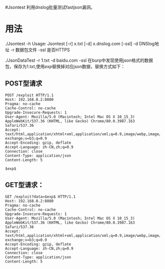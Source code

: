 #Jsontest
利用dnslog批量测试fastjson漏洞。
# 用法
./Jsontest  -h
Usage: Jsontest [-r] x.txt [-d] x.dnslog.com [-ssl]
  -d    DNSlog地址
  -r    数据包文件
  -ssl
        是否HTTPS

  ./JsonDataTest -r 1.txt -d baidu.com -ssl
    在burp中发现使用json格式的数据包，保存为1.txt,使用$exp$替换掉对应json数据，替换方式如下：

## POST型请求

```
POST /exploit HTTP/1.1
Host: 192.168.0.2:8080
Pragma: no-cache
Cache-Control: no-cache
Upgrade-Insecure-Requests: 1
User-Agent: Mozilla/5.0 (Macintosh; Intel Mac OS X 10_15_3) AppleWebKit/537.36 (KHTML, like Gecko) Chrome/80.0.3987.163 Safari/537.36
Accept: text/html,application/xhtml+xml,application/xml;q=0.9,image/webp,image/apng,*/*;q=0.8,application/signed-exchange;v=b3;q=0.9
Accept-Encoding: gzip, deflate
Accept-Language: zh-CN,zh;q=0.9
Connection: close
Content-Type: application/json
Content-Length: 5

$exp$
```

## GET型请求：

```
GET /exploit?data=$exp$ HTTP/1.1
Host: 192.168.0.2:8080
Pragma: no-cache
Cache-Control: no-cache
Upgrade-Insecure-Requests: 1
User-Agent: Mozilla/5.0 (Macintosh; Intel Mac OS X 10_15_3) AppleWebKit/537.36 (KHTML, like Gecko) Chrome/80.0.3987.163 Safari/537.36
Accept: text/html,application/xhtml+xml,application/xml;q=0.9,image/webp,image/apng,*/*;q=0.8,application/signed-exchange;v=b3;q=0.9
Accept-Encoding: gzip, deflate
Accept-Language: zh-CN,zh;q=0.9
Connection: close
Content-Type: application/json
Content-Length: 5
```

